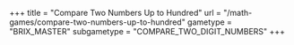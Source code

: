+++
title = "Compare Two Numbers Up to Hundred"
url = "/math-games/compare-two-numbers-up-to-hundred"
gametype = "BRIX_MASTER"
subgametype = "COMPARE_TWO_DIGIT_NUMBERS"
+++